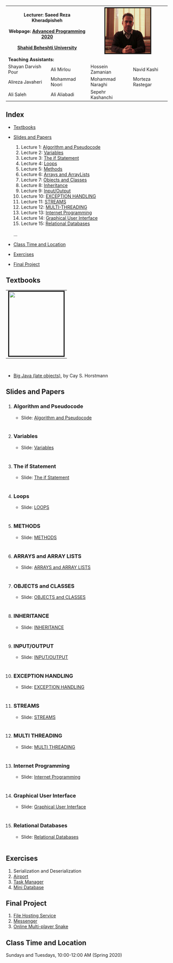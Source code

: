 
<table>
  <tr>
    <th colspan="2">
      <span style="font-weight:bold">Lecturer: </span>
      <span>Saeed Reza Kheradpisheh</span>
      <br><br>
      <span style="font-weight:bold">Webpage:</span> 
      <a href="https://srkh.github.io/AP-CS-SBU/">Advanced Programming 2020</a> 
      <br><br>
      <a href="http://en.sbu.ac.ir/">Shahid Beheshti University</a>
    </th>
    <th colspan="2"><img src="./images/SRKH.jpg" alt="" border='3' height='140' width='140'/></th>
  </tr>
  <tr>
    <td colspan="4"><span style="font-weight:bold">Teaching Assistants:</span></td>
  </tr>
  <tr>
    <td>Shayan Darvish Pour</td>
    <td>Ali Mirlou</td>
    <td>Hossein Zamanian</td>
    <td>Navid Kashi</td>
  </tr>
  <tr>
    <td>Alireza Javaheri</td>
    <td>Mohammad Noori</td>
    <td>Mohammad Naraghi</td>
    <td>Morteza Rastegar</td>
  </tr>
   <tr>
   <td>Ali Saleh</td>
    <td>Ali Aliabadi</td>
    <td>Sepehr Kashanchi</td>
  </tr>
</table>

## Index
- [Textbooks](#textbooks)
- [Slides and Papers](#Slides-and-Papers)
  1. Lecture 1: [Algorithm and  Pseudocode](#Algorithm-and-Pseudocode)
  2. Lecture 2: [Variables](#variables)
  3. Lecture 3: [The if Statement](#The-if-Statement)
  4. Lecture 4: [Loops](#loops)
  5. Lecture 5: [Methods](#METHODS)
  6. Lecture 6: [Arrays and ArrayLists](#ARRAYS-and-ARRAY-LISTS)
  7. Lecture 7: [Objects and Classes](#OBJECTS-and-CLASSES)
  8. Lecture 8: [Inheritance](#INHERITANCE)
  9. Lecture 9: [Input/Output](#INPUT_OUTPUT)
  10. Lecture 10: [EXCEPTION HANDLING](#EXCEPTION_HANDLING)
  11. Lecture 11: [STREAMS](#STREAMS)
  12. Lecture 12: [MULTI-THREADING](#MULTI_THREADING)
  13. Lecture 13: [Internet Programming](#Internet_Programming)
  14. Lecture 14: [Graphical User Interface](#Graphical_User_Interface)
  15. Lecture 15: [Relational Databases](#Relational_DataBases)
  <br>
  ...

- [Class Time and Location](#Class-Time-and-Location)
 
- [Exercises](#exercises)

- [Final Project](#Final_Project)


## Textbooks

<table class="tg">
  <tr>
    <td class="tg-0lax"><img src=".\images\book\big_java.png" alt="" border='3' height='200' width='170' /></td>
  </tr>
</table>

<br>

* [Big Java (late objects)](https://www.wiley.com/en-gb/Big+Java%3A+Late+Objects%2C+1st+Edition-p-9781118087886), by Cay S. Horstmann

## <a name="Slides-and-Papers"></a>Slides and Papers

1. ### <a name="Algorithm-and-Pseudocode"></a>Algorithm and Pseudocode

    - Slide: [Algorithm and  Pseudocode ](./slides/Lecture_1.pdf)
    <br>

2. ### <a name="variables"></a>  Variables
  
   - Slide: [Variables ](./slides/Lecture_02.pdf)  
   <br>
 
3. ### <a name="The-if-Statement"></a>The if Statement

   - Slide: [The if Statement](./slides/Lecture_03.pdf)  <br>
    <br>

4. ### <a name="loops"></a>Loops

   - Slide: [LOOPS](./slides/Lecture_04.pdf) 
   <br>

5. ### <a name="METHODS"></a>METHODS  
   
   - Slide: [METHODS](./slides/Lecture_05.pdf)  <br>
   <br>
 
6. ###  <a name="ARRAYS-and-ARRAY-LISTS"></a>ARRAYS and ARRAY LISTS

   - Slide: [ARRAYS and ARRAY LISTS](./slides/Lecture_06.pdf) 
    <br>

7. ###  <a name="OBJECTS-and-CLASSES"></a>OBJECTS and CLASSES

    - Slide: [OBJECTS and CLASSES](./slides/Lecture_07.pdf)
    <br>
    
8. ### <a name="INHERITANCE"></a>INHERITANCE
    - Slide: [INHERITANCE](./slides/Lecture_08.pdf)
    <br>

9. ### <a name="INPUT_OUTPUT"></a>INPUT/OUTPUT
    - Slide: [INPUT/OUTPUT](./slides/Lecture_09.pdf)
    <br>
    
10. ### <a name="INPUT_OUTPUT"></a>EXCEPTION HANDLING
    - Slide: [EXCEPTION HANDLING](./slides/Lecture_10.pdf)
    <br>

11. ### <a name="INPUT_OUTPUT"></a>STREAMS
    - Slide: [STREAMS](./slides/Lecture_11.pdf)
    <br>
    
12. ### <a name="MULTI_THREADING"></a>MULTI THREADING
    - Slide: [MULTI THREADING](./slides/Lecture_12.pdf)
    <br>
    
13. ### <a name="Internet_Programming"></a>Internet Programming
    - Slide: [Internet Programming](./slides/Lecture_13.pdf)
    <br>
    
14. ### <a name="Graphical_User_Interface"></a>Graphical User Interface
    - Slide: [Graphical User Interface](./slides/Lecture_14.pdf)
    <br>
    
15. ### <a name="Relational Databases"></a>Relational Databases
    - Slide: [Relational Databases](./slides/Lecture_15.pdf)
    <br>
   
    
    

## Exercises

1. Serialization and Deserialization
2. [Airport](./Exercise/Airport)
3. [Task Manager](./Exercise/Task-Manager)
4. [Mini Database](./Exercise/Mini-Database)


## <a name="Final_Project"></a> Final Project
1. [File Hosting Service](./final_project/file_hosting_service/README.md)
2. [Messenger](final_project/messenger/README.md)
3. [Online Multi-player Snake](./final_project/online_multi_player_snake/README.md)


## Class Time and Location
Sundays and Tuesdays, 10:00-12:00 AM (Spring 2020)


